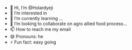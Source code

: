 - 👋 Hi, I’m @Holardyeji
- 👀 I’m interested in 
- 🌱 I’m currently learning ...
- 💞️ I’m looking to collaborate on agro allied food process...
- 📫 How to reach me my email 
- 😄 Pronouns: he
- ⚡ Fun fact: easy going 

<!---
Holardyeji/Holardyeji is a ✨ special ✨ repository because its `README.md` (this file) appears on your GitHub profile.
You can click the Preview link to take a look at your changes.
--->
